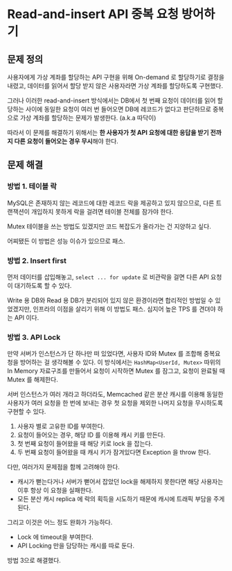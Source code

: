 # Read-and-insert API 중복 요청 방어하기

## 문제 정의

사용자에게 가상 계좌를 할당하는 API 구현을 위해 On-demand 로 할당하기로 결정을 내렸고, 데이터를 읽어서 할당 받지 않은 사용자라면 가상 계좌를 할당하도록 구현했다.

그러나 이러한 read-and-insert 방식에서는 DB에서 첫 번째 요청이 데이터를 읽어 할당하는 사이에 동일한 요청이 여러 번 들어오면 DB에 레코드가 없다고 판단하므로 중복으로 가상 계좌를 할당하는 문제가 발생한다. (a.k.a 따닥이)

따라서 이 문제를 해결하기 위해서는 **한 사용자가 첫 API 요청에 대한 응답을 받기 전까지 다른 요청이 들어오는 경우 무시**해야 한다.

## 문제 해결

### 방법 1. 테이블 락

MySQL은 존재하지 않는 레코드에 대한 레코드 락을 제공하고 있지 않으므로, 다른 트랜잭션이 개입하지 못하게 락을 걸려면 테이블 전체를 잠가야 한다.

Mutex 테이블을 쓰는 방법도 있겠지만 코드 복잡도가 올라가는 건 지양하고 싶다.

어찌됐든 이 방법은 성능 이슈가 있으므로 패스.

### 방법 2. Insert first

먼저 데이터를 삽입해놓고, `select ... for update` 로 비관락을 걸면 다른 API 요청이 대기하도록 할 수 있다.

Write 용 DB와 Read 용 DB가 분리되어 있지 않은 환경이라면 합리적인 방법일 수 있었겠지만, 인프라의 이점을 살리기 위해 이 방법도 패스. 심지어 높은 TPS 를 견뎌야 하는 API 이다.

### 방법 3. API Lock

만약 서버가 인스턴스가 단 하나만 떠 있었다면, 사용자 ID와 Mutex 를 조합해 중복요청을 방어하는 걸 생각해볼 수 있다. 이 방식에서는 `HashMap<UserId, Mutex>` 따위의 In Memory 자료구조를 만들어서 요청이 시작하면 Mutex 를 잠그고, 요청이 완료될 때 Mutex 를 해제한다.

서버 인스턴스가 여러 개라고 하더라도, Memcached 같은 분산 캐시를 이용해 동일한 사용자가 여러 요청을 한 번에 보내는 경우 첫 요청을 제외한 나머지 요청을 무시하도록 구현할 수 있다.

1. 사용자 별로 고유한 ID를 부여한다.
2. 요청이 들어오는 경우, 해당 ID 를 이용해 캐시 키를 만든다.
3. 첫 번째 요청이 들어왔을 때 해당 키로 lock 을 잡는다.
4. 두 번째 요청이 들어왔을 때 캐시 키가 잠겨있다면 Exception 을 throw 한다.

다만, 여러가지 문제점을 함께 고려해야 한다.

* 캐시가 뻗는다거나 서버가 뻗어서 잡았던 lock을 해제하지 못한다면 해당 사용자는 이후 항상 이 요청을 실패한다.
* 모든 분산 캐시 replica 에 락의 획득을 시도하기 때문에 캐시에 트래픽 부담을 주게 된다.

그리고 이것은 어느 정도 완화가 가능하다.

* Lock 에 timeout을 부여한다.
* API Locking 만을 담당하는 캐시를 따로 둔다.

방법 3으로 해결했다.
